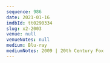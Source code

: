 ```yaml
---
sequence: 986
date: 2021-01-16
imdbId: tt0290334
slug: x2-2003
venue: null
venueNotes: null
medium: Blu-ray
mediumNotes: 2009 | 20th Century Fox
---
```

